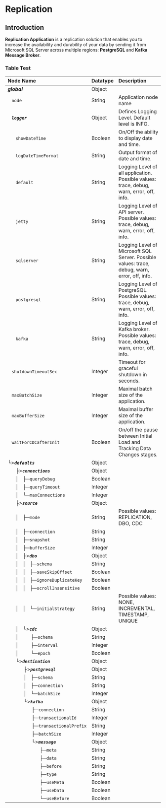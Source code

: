 # Replication
## Introduction
**Replication Application** is a replication solution that enables you to increase the availability and durability of your data by sending it from Microsoft SQL Server across multiple regions: **PostgreSQL** and **Kafka Message Broker**.

### Table Test

| Node Name                               | Datatype | Description |
| :---------------------------------------| :------- | :---------- |
|***global***                             | Object   | 
|&nbsp;&nbsp;&nbsp;`node`                                | String   | Application node name |
|&nbsp;&nbsp;&nbsp;***`logger`***                        | Object   | Defines Logging Level. Default level is INFO. |
|&nbsp;&nbsp;&nbsp;&nbsp;&nbsp;&nbsp;`showDateTime`      | Boolean  | On/Off the ability to display date and time.
|&nbsp;&nbsp;&nbsp;&nbsp;&nbsp;&nbsp;`logDateTimeFormat` | String   | Output format of date and time.|
|&nbsp;&nbsp;&nbsp;&nbsp;&nbsp;&nbsp;`default`           | String   | Logging Level of all application. Possible values: trace, debug, warn, error, off, info.|
|&nbsp;&nbsp;&nbsp;&nbsp;&nbsp;&nbsp;`jetty`             | String   | Logging Level of API server. Possible values: trace, debug, warn, error, off, info.|
|&nbsp;&nbsp;&nbsp;&nbsp;&nbsp;&nbsp;`sqlserver`         | String   | Logging Level of Microsoft SQL Server. Possible values: trace, debug, warn, error, off, info.|
|&nbsp;&nbsp;&nbsp;&nbsp;&nbsp;&nbsp;`postgresql`        | String   | Logging Level of PostgreSQL. Possible values: trace, debug, warn, error, off, info.|
|&nbsp;&nbsp;&nbsp;&nbsp;&nbsp;&nbsp;`kafka`             | String   | Logging Level of Kafka broker. Possible values: trace, debug, warn, error, off, info.
|&nbsp;&nbsp;&nbsp;`shutdownTimeoutSec`                  | Integer  | Timeout for graceful shutdown in seconds. |
|&nbsp;&nbsp;&nbsp;`maxBatchSize`                        | Integer  | Maximal batch size of the application. |
|&nbsp;&nbsp;&nbsp;`maxBufferSize`                       | Integer  | Maximal buffer size of the application. |
|&nbsp;&nbsp;&nbsp;`waitForCDCafterInit`                 | Boolean  | On/off the pause between Initial Load and Tracking Data Changes stages. |
|└>***`defaults`***                       | Object   | |
|&nbsp;&nbsp;&nbsp;&nbsp;&nbsp;&nbsp;├>***`connections`*** | Object   | |
|&nbsp;&nbsp;&nbsp;&nbsp;&nbsp;&nbsp;│&nbsp;&nbsp;&nbsp;├─`queryDebug`     | Boolean | |
|&nbsp;&nbsp;&nbsp;&nbsp;&nbsp;&nbsp;│&nbsp;&nbsp;&nbsp;├─`queryTimeout`   | Integer | |
|&nbsp;&nbsp;&nbsp;&nbsp;&nbsp;&nbsp;│&nbsp;&nbsp;&nbsp;└─`maxConnections` | Integer | |
|&nbsp;&nbsp;&nbsp;&nbsp;&nbsp;&nbsp;├>***`source`*** | Object   | |
|&nbsp;&nbsp;&nbsp;&nbsp;&nbsp;&nbsp;│&nbsp;&nbsp;&nbsp;├─`mode`       | String  | Possible values: REPLICATION, DBO, CDC |
|&nbsp;&nbsp;&nbsp;&nbsp;&nbsp;&nbsp;│&nbsp;&nbsp;&nbsp;├─`connection` | String  | |
|&nbsp;&nbsp;&nbsp;&nbsp;&nbsp;&nbsp;│&nbsp;&nbsp;&nbsp;├─`snapshot`   | String  | |
|&nbsp;&nbsp;&nbsp;&nbsp;&nbsp;&nbsp;│&nbsp;&nbsp;&nbsp;├─`bufferSize` | Integer | |
|&nbsp;&nbsp;&nbsp;&nbsp;&nbsp;&nbsp;│&nbsp;&nbsp;&nbsp;├>***`dbo`*** | Object  | |
|&nbsp;&nbsp;&nbsp;&nbsp;&nbsp;&nbsp;│&nbsp;&nbsp;&nbsp;│&nbsp;&nbsp;&nbsp;├─`schema`             | String  | |
|&nbsp;&nbsp;&nbsp;&nbsp;&nbsp;&nbsp;│&nbsp;&nbsp;&nbsp;│&nbsp;&nbsp;&nbsp;├─`saveSkipOffset`     | Boolean | |
|&nbsp;&nbsp;&nbsp;&nbsp;&nbsp;&nbsp;│&nbsp;&nbsp;&nbsp;│&nbsp;&nbsp;&nbsp;├─`ignoreDuplicateKey` | Boolean | |
|&nbsp;&nbsp;&nbsp;&nbsp;&nbsp;&nbsp;│&nbsp;&nbsp;&nbsp;│&nbsp;&nbsp;&nbsp;├─`scrollInsensitive`  | Boolean | |
|&nbsp;&nbsp;&nbsp;&nbsp;&nbsp;&nbsp;│&nbsp;&nbsp;&nbsp;│&nbsp;&nbsp;&nbsp;└─`initialStrategy`    | String  | Possible values: NONE, INCREMENTAL, TIMESTAMP, UNIQUE |
|&nbsp;&nbsp;&nbsp;&nbsp;&nbsp;&nbsp;│&nbsp;&nbsp;&nbsp;└>***`cdc`*** | Object  | |
|&nbsp;&nbsp;&nbsp;&nbsp;&nbsp;&nbsp;│&nbsp;&nbsp;&nbsp;&nbsp;&nbsp;&nbsp;&nbsp;&nbsp;&nbsp;├─`schema`   | String  | |
|&nbsp;&nbsp;&nbsp;&nbsp;&nbsp;&nbsp;│&nbsp;&nbsp;&nbsp;&nbsp;&nbsp;&nbsp;&nbsp;&nbsp;&nbsp;├─`interval` | Integer | |
|&nbsp;&nbsp;&nbsp;&nbsp;&nbsp;&nbsp;│&nbsp;&nbsp;&nbsp;&nbsp;&nbsp;&nbsp;&nbsp;&nbsp;&nbsp;└─`epoch`    | Boolean | |
|&nbsp;&nbsp;&nbsp;&nbsp;&nbsp;&nbsp;└>***`destination`*** | Object   | |
|&nbsp;&nbsp;&nbsp;&nbsp;&nbsp;&nbsp;&nbsp;&nbsp;&nbsp;&nbsp;&nbsp;&nbsp;├>***`postgresql`*** | Object  | |
|&nbsp;&nbsp;&nbsp;&nbsp;&nbsp;&nbsp;&nbsp;&nbsp;&nbsp;&nbsp;&nbsp;&nbsp;│&nbsp;&nbsp;&nbsp;├─`schema`     | String  | |
|&nbsp;&nbsp;&nbsp;&nbsp;&nbsp;&nbsp;&nbsp;&nbsp;&nbsp;&nbsp;&nbsp;&nbsp;│&nbsp;&nbsp;&nbsp;├─`connection` | String  | |
|&nbsp;&nbsp;&nbsp;&nbsp;&nbsp;&nbsp;&nbsp;&nbsp;&nbsp;&nbsp;&nbsp;&nbsp;│&nbsp;&nbsp;&nbsp;└─`batchSize`  | Integer | |
|&nbsp;&nbsp;&nbsp;&nbsp;&nbsp;&nbsp;&nbsp;&nbsp;&nbsp;&nbsp;&nbsp;&nbsp;└>***`kafka`***      | Object  | |
|&nbsp;&nbsp;&nbsp;&nbsp;&nbsp;&nbsp;&nbsp;&nbsp;&nbsp;&nbsp;&nbsp;&nbsp;&nbsp;&nbsp;&nbsp;&nbsp;&nbsp;&nbsp;├─`connection`          | String  | |
|&nbsp;&nbsp;&nbsp;&nbsp;&nbsp;&nbsp;&nbsp;&nbsp;&nbsp;&nbsp;&nbsp;&nbsp;&nbsp;&nbsp;&nbsp;&nbsp;&nbsp;&nbsp;├─`transactionalId`     | Integer | |
|&nbsp;&nbsp;&nbsp;&nbsp;&nbsp;&nbsp;&nbsp;&nbsp;&nbsp;&nbsp;&nbsp;&nbsp;&nbsp;&nbsp;&nbsp;&nbsp;&nbsp;&nbsp;├─`transactionalPrefix` | String  | |
|&nbsp;&nbsp;&nbsp;&nbsp;&nbsp;&nbsp;&nbsp;&nbsp;&nbsp;&nbsp;&nbsp;&nbsp;&nbsp;&nbsp;&nbsp;&nbsp;&nbsp;&nbsp;├─`batchSize`           | Integer | |
|&nbsp;&nbsp;&nbsp;&nbsp;&nbsp;&nbsp;&nbsp;&nbsp;&nbsp;&nbsp;&nbsp;&nbsp;&nbsp;&nbsp;&nbsp;&nbsp;&nbsp;&nbsp;└>***`message`*** | Object | |
|&nbsp;&nbsp;&nbsp;&nbsp;&nbsp;&nbsp;&nbsp;&nbsp;&nbsp;&nbsp;&nbsp;&nbsp;&nbsp;&nbsp;&nbsp;&nbsp;&nbsp;&nbsp;&nbsp;&nbsp;&nbsp;&nbsp;&nbsp;&nbsp;├─`meta`      | String  | |
|&nbsp;&nbsp;&nbsp;&nbsp;&nbsp;&nbsp;&nbsp;&nbsp;&nbsp;&nbsp;&nbsp;&nbsp;&nbsp;&nbsp;&nbsp;&nbsp;&nbsp;&nbsp;&nbsp;&nbsp;&nbsp;&nbsp;&nbsp;&nbsp;├─`data`      | String  | |
|&nbsp;&nbsp;&nbsp;&nbsp;&nbsp;&nbsp;&nbsp;&nbsp;&nbsp;&nbsp;&nbsp;&nbsp;&nbsp;&nbsp;&nbsp;&nbsp;&nbsp;&nbsp;&nbsp;&nbsp;&nbsp;&nbsp;&nbsp;&nbsp;├─`before`    | String  | |
|&nbsp;&nbsp;&nbsp;&nbsp;&nbsp;&nbsp;&nbsp;&nbsp;&nbsp;&nbsp;&nbsp;&nbsp;&nbsp;&nbsp;&nbsp;&nbsp;&nbsp;&nbsp;&nbsp;&nbsp;&nbsp;&nbsp;&nbsp;&nbsp;├─`type`      | String  | |
|&nbsp;&nbsp;&nbsp;&nbsp;&nbsp;&nbsp;&nbsp;&nbsp;&nbsp;&nbsp;&nbsp;&nbsp;&nbsp;&nbsp;&nbsp;&nbsp;&nbsp;&nbsp;&nbsp;&nbsp;&nbsp;&nbsp;&nbsp;&nbsp;├─`useMeta`   | Boolean | |
|&nbsp;&nbsp;&nbsp;&nbsp;&nbsp;&nbsp;&nbsp;&nbsp;&nbsp;&nbsp;&nbsp;&nbsp;&nbsp;&nbsp;&nbsp;&nbsp;&nbsp;&nbsp;&nbsp;&nbsp;&nbsp;&nbsp;&nbsp;&nbsp;├─`useData`   | Boolean | |
|&nbsp;&nbsp;&nbsp;&nbsp;&nbsp;&nbsp;&nbsp;&nbsp;&nbsp;&nbsp;&nbsp;&nbsp;&nbsp;&nbsp;&nbsp;&nbsp;&nbsp;&nbsp;&nbsp;&nbsp;&nbsp;&nbsp;&nbsp;&nbsp;└─`useBefore` | Boolean | |